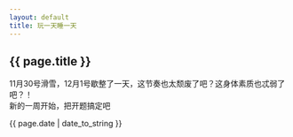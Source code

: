 ```yaml
---
layout: default
title: 玩一天睡一天
---
```


## {{ page.title }}  
11月30号滑雪，12月1号歇整了一天，这节奏也太颓废了吧？这身体素质也忒弱了吧？！  
新的一周开始，把开题搞定吧

{{ page.date | date_to_string }}